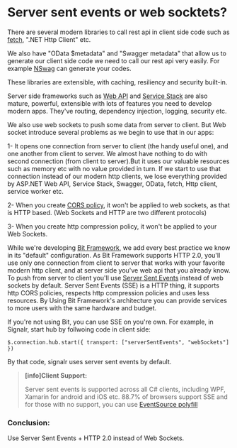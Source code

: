 # Server sent events or web socktets?

There are several modern libraries to call rest api in client side code such as [fetch](https://developer.mozilla.org/en/docs/Web/API/Fetch_API), ".NET Http Client" etc.

We also have "OData $metadata" and "Swagger metadata" that allow us to generate our client side code we need to call our rest api very easily. For example [NSwag](https://github.com/RSuter/NSwag) can generate your codes.

These libraries are extensible, with caching, resiliency and security built-in.

Server side frameworks such as [Web API](https://www.asp.net/web-api) and [Service Stack](http://docs.servicestack.net/api-design) are also mature, powerful, extensible with lots of features you need to develop modern apps. They've routing, dependency injection, logging, security etc.

We also use web sockets to push some data from server to client. But Web socket introduce several problems as we begin to use that in our apps:

1- It opens one connection from server to client (the handy useful one), and one another from client to server. We almost have nothing to do with second connection (from client to server).But it uses our valuable resources such as memory etc with no value provided in turn. If we start to use that connection instead of our modern http clients, we lose everything provided by ASP.NET Web API, Service Stack, Swagger, OData, fetch, Http client, service worker etc.

2- When you create [CORS policy](https://developer.mozilla.org/en-US/docs/Web/HTTP/Access_control_CORS), it won't be applied to web sockets, as that is HTTP based. (Web Sockets and HTTP are two different protocols)

3- When you create http compression policy, it won't be applied to your Web Sockets.

While we're developing [Bit Framework](https://github.com/bit-foundation/bit-framework/), we add every best practice we know in its "default" configuration. As Bit Framework supports HTTP 2.0, you'll use only one connection from client to server that works with your favorite modern http client, and at server side you've web api that you already know. To push from server to client you'll use [Server Sent Events](https://developer.mozilla.org/en-US/docs/Web/API/Server-sent_events) instead of web sockets by default. Server Sent Events (SSE) is a HTTP thing, it supports http CORS policies, respects http compression policies and uses less resources. By Using Bit Framework's architecture you can provide services to more users with the same hardware and budget.

If you're not using Bit, you can use SSE on you're own. For example, in Signalr, start hub by follwoing code in client side:

```
$.connection.hub.start({ transport: ["serverSentEvents", "webSockets"] })
```

By that code, signalr uses server sent events by default.

> **[info]Client Support:**
>
> Server sent events is supported across all C# clients, including WPF, Xamarin for android and iOS etc. 88.7% of browsers support SSE and for those with no support,
> you can use [EventSource polyfill](https://github.com/amvtek/EventSource)

### Conclusion:

Use Server Sent Events + HTTP 2.0 instead of Web Sockets.
